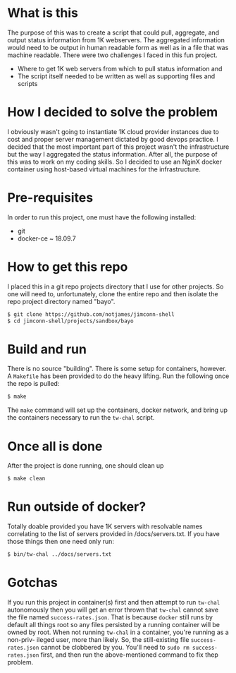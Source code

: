 # What is this
The purpose of this was to create a script that could pull, aggregate, and output
status information from 1K webservers. The aggregated information would need to
be output in human readable form as well as in a file that was machine readable.
There were two challenges I faced in this fun project.

  * Where to get 1K web servers from which to pull status information and
  * The script itself needed to be written as well as supporting files and scripts

# How I decided to solve the problem
I obviously wasn't going to instantiate 1K cloud provider instances due to cost and
proper server management dictated by good devops practice. I decided that
the most important part of this project wasn't the infrastructure but the
way I aggregated the status information. After all, the purpose of this was
to work on my coding skills. So I decided to use an NginX docker container
using host-based virtual machines for the infrastructure.

# Pre-requisites
In order to run this project, one must have the following installed:

  * git
  * docker-ce ~ 18.09.7

# How to get this repo
I placed this in a git repo projects directory that I use for other projects.
So one will need to, unfortunately, clone the entire repo and then isolate the
repo project directory named "bayo".

```sh
$ git clone https://github.com/notjames/jimconn-shell
$ cd jimconn-shell/projects/sandbox/bayo
```

# Build and run
There is no source "building". There is some setup for containers, however. A
`Makefile` has been provided to do the heavy lifting. Run the following once
the repo is pulled:

```sh
$ make
```

The `make` command will set up the containers, docker network, and bring up the
containers necessary to run the `tw-chal` script.

# Once all is done
After the project is done running, one should clean up

```sh
$ make clean
```

# Run outside of docker?
Totally doable provided you have 1K servers with resolvable names correlating
to the list of servers provided in <path>/docs/servers.txt. If you have those
things then one need only run:

```sh
$ bin/tw-chal ../docs/servers.txt
```

# Gotchas
If you run this project in container(s) first and then attempt to run `tw-chal`
autonomously then you will get an error thrown that `tw-chal` cannot save the
file named `success-rates.json`. That is because `docker` still runs by default
all things root so any files persisted by a running container will be owned by
root. When not running `tw-chal` in a container, you're running as a non-priv-
ileged user, more than likely. So, the still-existing file `success-rates.json`
cannot be clobbered by you. You'll need to `sudo rm success-rates.json` first,
and then run the above-mentioned command to fix thep problem.
